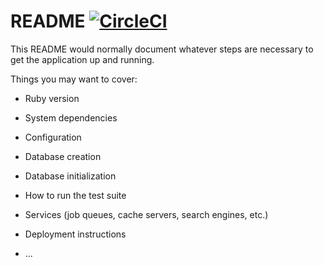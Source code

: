 # README [![CircleCI](https://circleci.com/gh/quolpr/site_indexer/tree/master.svg?style=svg)](https://circleci.com/gh/quolpr/site_indexer/tree/master)

This README would normally document whatever steps are necessary to get the
application up and running.

Things you may want to cover:

* Ruby version

* System dependencies

* Configuration

* Database creation

* Database initialization

* How to run the test suite

* Services (job queues, cache servers, search engines, etc.)

* Deployment instructions

* ...
